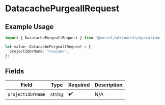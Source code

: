 # DatacachePurgeallRequest

## Example Usage

```typescript
import { DatacachePurgeallRequest } from "@vercel/sdk/models/operations/datacachepurgeall.js";

let value: DatacachePurgeallRequest = {
  projectIdOrName: "<value>",
};
```

## Fields

| Field              | Type               | Required           | Description        |
| ------------------ | ------------------ | ------------------ | ------------------ |
| `projectIdOrName`  | *string*           | :heavy_check_mark: | N/A                |